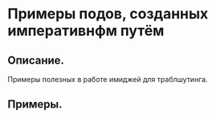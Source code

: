 # Примеры подов, созданных императивнфм путём

## Описание.
Примеры полезных в работе имиджей для траблшутинга.

## Примеры.


